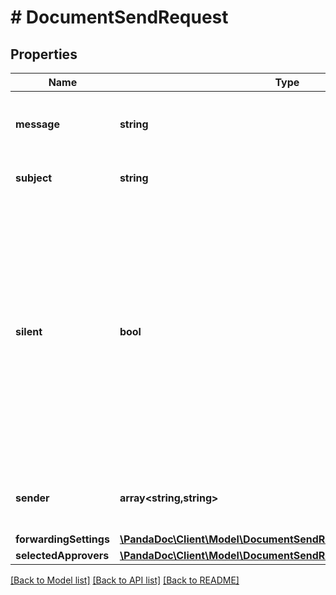 # # DocumentSendRequest

## Properties

Name | Type | Description | Notes
------------ | ------------- | ------------- | -------------
**message** | **string** | A message that will be sent by email with a link to a document to sign. | [optional]
**subject** | **string** | Value that will be used as the email subject. | [optional]
**silent** | **bool** | Disables sent, viewed, comment, and completed email notifications for document recipients and the document sender. By default, notifications emails are sent for specific actions. If set as true, it won&#39;t affect the \&quot;Approve document\&quot; email notification sent to the Approver. | [optional]
**sender** | **array<string,string>** | You can set a sender of a document as an &#x60;email&#x60; or &#x60;membership_id&#x60; | [optional]
**forwardingSettings** | [**\PandaDoc\Client\Model\DocumentSendRequestForwardingSettings**](DocumentSendRequestForwardingSettings.md) |  | [optional]
**selectedApprovers** | [**\PandaDoc\Client\Model\DocumentSendRequestSelectedApprovers**](DocumentSendRequestSelectedApprovers.md) |  | [optional]

[[Back to Model list]](../../README.md#models) [[Back to API list]](../../README.md#endpoints) [[Back to README]](../../README.md)
